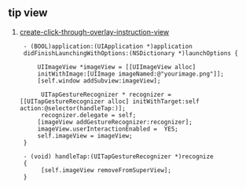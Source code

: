 ## tip view

1. [create-click-through-overlay-instruction-view](http://stackoverflow.com/questions/12289756/create-click-through-overlay-instruction-view)


        - (BOOL)application:(UIApplication *)application 
        didFinishLaunchingWithOptions:(NSDictionary *)launchOptions {  
        
            UIImageView *imageView = [[UIImageView alloc] 
            initWithImage:[UIImage imageNamed:@"yourimage.png"]];
            [self.window addSubview:imageView];
        
             UITapGestureRecognizer * recognizer = [[UITapGestureRecognizer alloc] initWithTarget:self action:@selector(handleTap:)];
             recognizer.delegate = self;
            [imageView addGestureRecognizer:recognizer];
            imageView.userInteractionEnabled =  YES;
            self.imageView = imageView;
        }
        
        - (void) handleTap:(UITapGestureRecognizer *)recognize
        {
             [self.imageView removeFromSuperView];
        }
        


